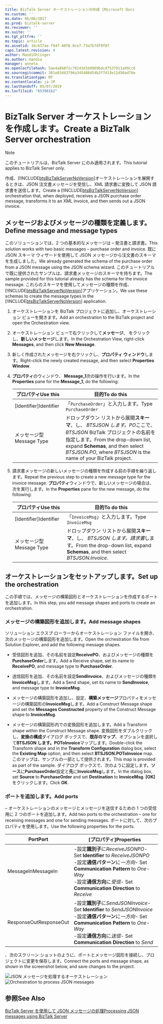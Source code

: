 ```yaml
---
title: BizTalk Server オーケストレーションの作成 |Microsoft Docs
ms.custom: ''
ms.date: 06/08/2017
ms.prod: biztalk-server
ms.reviewer: ''
ms.suite: ''
ms.tgt_pltfrm: ''
ms.topic: article
ms.assetid: 16c637ae-f94f-40f8-8ce7-73a7b7df9f8f
caps.latest.revision: 4
author: MandiOhlinger
ms.author: mandia
manager: anneta
ms.openlocfilehash: 5ae4a8b8f2c70143d1b9969bdcd7537911a99cc6
ms.sourcegitcommit: 381e83d43796a345488d54b3f7413e11d56ad7be
ms.translationtype: MT
ms.contentlocale: ja-JP
ms.lasthandoff: 05/07/2019
ms.locfileid: "65390162"
---
```

# <a name="create-a-biztalk-server-orchestration"></a><span data-ttu-id="51b7e-102">BizTalk Server オーケストレーションを作成します。</span><span class="sxs-lookup"><span data-stu-id="51b7e-102">Create a BizTalk Server orchestration</span></span>
> [!NOTE]
>  <span data-ttu-id="51b7e-103">このチュートリアルは、BizTalk Server にのみ適用されます。</span><span class="sxs-lookup"><span data-stu-id="51b7e-103">This tutorial applies to BizTalk Server only.</span></span>  
  
 <span data-ttu-id="51b7e-104">作成、[!INCLUDE[btsBizTalkServerNoVersion](../includes/btsbiztalkservernoversion-md.md)]オーケストレーションを展開するときは、JSON 注文書メッセージを受信し、XML 請求書に変換して JSON 請求書を送信します。</span><span class="sxs-lookup"><span data-stu-id="51b7e-104">Create a [!INCLUDE[btsBizTalkServerNoVersion](../includes/btsbiztalkservernoversion-md.md)] orchestration that, when deployed, receives a JSON purchase order message, transforms it to an XML invoice, and then sends out a JSON invoice.</span></span>  
  
## <a name="define-message-and-message-types"></a><span data-ttu-id="51b7e-105">メッセージおよびメッセージの種類を定義します。</span><span class="sxs-lookup"><span data-stu-id="51b7e-105">Define message and message types</span></span>  
 <span data-ttu-id="51b7e-106">このソリューションでは、2 つの基本的なメッセージは – 発注書と請求書。</span><span class="sxs-lookup"><span data-stu-id="51b7e-106">This solution works with two basic messages – purchase order and invoice.</span></span> <span data-ttu-id="51b7e-107">既に JSON スキーマ ウィザードを使用して JSON メッセージから注文書のスキーマを生成しました。</span><span class="sxs-lookup"><span data-stu-id="51b7e-107">We already generated the schema of the purchase order from a JSON message using the JSON schema wizard.</span></span> <span data-ttu-id="51b7e-108">このチュートリアルで既に提供されたサンプルは、請求書メッセージのスキーマを持ちます。</span><span class="sxs-lookup"><span data-stu-id="51b7e-108">The sample provided for this tutorial already has the schema for the invoice message.</span></span> <span data-ttu-id="51b7e-109">これらのスキーマを使用してメッセージの種類を作成、[!INCLUDE[btsBizTalkServerNoVersion](../includes/btsbiztalkservernoversion-md.md)]アプリケーション。</span><span class="sxs-lookup"><span data-stu-id="51b7e-109">We use these schemas to create the message types in the [!INCLUDE[btsBizTalkServerNoVersion](../includes/btsbiztalkservernoversion-md.md)] application.</span></span>  
  
1.  <span data-ttu-id="51b7e-110">オーケストレーションを BizTalk プロジェクトに追加し、オーケストレーション ビューを開きます。</span><span class="sxs-lookup"><span data-stu-id="51b7e-110">Add an orchestration to the BizTalk project and open the Orchestration view.</span></span>  
  
2.  <span data-ttu-id="51b7e-111">オーケストレーション ビューで右クリックして**メッセージ**、 をクリックし、**新しいメッセージ**します。</span><span class="sxs-lookup"><span data-stu-id="51b7e-111">In the Orchestration View, right-click **Messages**, and then click **New Message**.</span></span>  
  
3.  <span data-ttu-id="51b7e-112">新しく作成されたメッセージを右クリックし、**プロパティ ウィンドウ**します。</span><span class="sxs-lookup"><span data-stu-id="51b7e-112">Right-click the newly created message, and then select **Properties Window**.</span></span>  
  
4.  <span data-ttu-id="51b7e-113">**プロパティ**のウィンドウ、 **Message_1**次の操作を行います。</span><span class="sxs-lookup"><span data-stu-id="51b7e-113">In the **Properties** pane for the **Message_1**, do the following:</span></span>  
  
    |<span data-ttu-id="51b7e-114">プロパティ</span><span class="sxs-lookup"><span data-stu-id="51b7e-114">Use this</span></span>|<span data-ttu-id="51b7e-115">目的</span><span class="sxs-lookup"><span data-stu-id="51b7e-115">To do this</span></span>|  
    |--------------|----------------|  
    |<span data-ttu-id="51b7e-116">[Identifier]</span><span class="sxs-lookup"><span data-stu-id="51b7e-116">Identifier</span></span>|<span data-ttu-id="51b7e-117">「`PurchaseOrder`」と入力します。</span><span class="sxs-lookup"><span data-stu-id="51b7e-117">Type `PurchaseOrder`</span></span>|  
    |<span data-ttu-id="51b7e-118">メッセージ型</span><span class="sxs-lookup"><span data-stu-id="51b7e-118">Message Type</span></span>|<span data-ttu-id="51b7e-119">ドロップダウン リストから展開**スキーマ**、し、 *BTSJSON します。PO*ここで、 *BTSJSON* BizTalk プロジェクトの名前を指定します。</span><span class="sxs-lookup"><span data-stu-id="51b7e-119">From the drop-down list, expand **Schemas**, and then select *BTSJSON.PO*, where *BTSJSON* is the name of your BizTalk project.</span></span>|  
  
5.  <span data-ttu-id="51b7e-120">請求書メッセージの新しいメッセージの種類を作成する前の手順を繰り返します。</span><span class="sxs-lookup"><span data-stu-id="51b7e-120">Repeat the previous step to create a new message type for the invoice message.</span></span> <span data-ttu-id="51b7e-121">**プロパティ**ウィンドウで、新しいメッセージの場合は、次を実行します。</span><span class="sxs-lookup"><span data-stu-id="51b7e-121">In the **Properties** pane for the new message, do the following:</span></span>  
  
    |<span data-ttu-id="51b7e-122">プロパティ</span><span class="sxs-lookup"><span data-stu-id="51b7e-122">Use this</span></span>|<span data-ttu-id="51b7e-123">目的</span><span class="sxs-lookup"><span data-stu-id="51b7e-123">To do this</span></span>|  
    |--------------|----------------|  
    |<span data-ttu-id="51b7e-124">[Identifier]</span><span class="sxs-lookup"><span data-stu-id="51b7e-124">Identifier</span></span>|<span data-ttu-id="51b7e-125">「`InvoiceMsg`」と入力します。</span><span class="sxs-lookup"><span data-stu-id="51b7e-125">Type `InvoiceMsg`</span></span>|  
    |<span data-ttu-id="51b7e-126">メッセージ型</span><span class="sxs-lookup"><span data-stu-id="51b7e-126">Message Type</span></span>|<span data-ttu-id="51b7e-127">ドロップダウン リストから展開**スキーマ**、し、 *BTSJSON します。請求書*します。</span><span class="sxs-lookup"><span data-stu-id="51b7e-127">From the drop-down list, expand **Schemas**, and then select *BTSJSON.Invoice*.</span></span>|  
  
## <a name="set-up-the-orchestration"></a><span data-ttu-id="51b7e-128">オーケストレーションをセットアップします。</span><span class="sxs-lookup"><span data-stu-id="51b7e-128">Set up the orchestration</span></span>  
 <span data-ttu-id="51b7e-129">この手順では、メッセージの構築図形とオーケストレーションを作成するポートを追加します。</span><span class="sxs-lookup"><span data-stu-id="51b7e-129">In this step, you add message shapes and ports to create an orchestration.</span></span>  
  
### <a name="add-message-shapes"></a><span data-ttu-id="51b7e-130">メッセージの構築図形を追加します。</span><span class="sxs-lookup"><span data-stu-id="51b7e-130">Add message shapes</span></span>  
 <span data-ttu-id="51b7e-131">ソリューション エクスプ ローラーからオーケストレーション ファイルを開き、次のメッセージの構築図形を追加します。</span><span class="sxs-lookup"><span data-stu-id="51b7e-131">Open the orchestration file from Solution Explorer, and add the following message shapes.</span></span>  
  
-   <span data-ttu-id="51b7e-132">受信図形を追加、その名前を設定**ReceivePO**、およびメッセージの種類を**PurchaseOrder**します。</span><span class="sxs-lookup"><span data-stu-id="51b7e-132">Add a Receive shape, set its name to **ReceivePO**, and message type to **PurchaseOrder**.</span></span>  
  
-   <span data-ttu-id="51b7e-133">送信図形を追加、その名前を設定**SendInvoice**、およびメッセージの種類を**InvoiceMsg**します。</span><span class="sxs-lookup"><span data-stu-id="51b7e-133">Add a Send shape, set its name to **SendInvoice**, and message type to **InvoiceMsg**.</span></span>  
  
-   <span data-ttu-id="51b7e-134">メッセージの構築図形を追加し、設定、**構築メッセージ**プロパティをメッセージの構築図形の**InvoiceMsg**します。</span><span class="sxs-lookup"><span data-stu-id="51b7e-134">Add a Construct Message shape and set the **Messages Constructed** property of the Construct Message shape to **InvoiceMsg**.</span></span>  
  
-   <span data-ttu-id="51b7e-135">メッセージの構築図形内での変換図形を追加します。</span><span class="sxs-lookup"><span data-stu-id="51b7e-135">Add a Transform shape within the Construct Message shape.</span></span> <span data-ttu-id="51b7e-136">変換図形をダブルクリックし、**変換の構成**ダイアログ ボックスで、**既存のマップ**、オプションを選択して**BTSJSON します。POToInvoice**マップします。</span><span class="sxs-lookup"><span data-stu-id="51b7e-136">Double-click the Transform shape and in the **Transform Configuration** dialog box, select the **Existing Map** option, and then select **BTSJSON.POToInvoice** map.</span></span> <span data-ttu-id="51b7e-137">このマップは、サンプルの一部として提供されます。</span><span class="sxs-lookup"><span data-stu-id="51b7e-137">This map is provided as part of the sample.</span></span> <span data-ttu-id="51b7e-138">ダイアログ ボックスで、次のように設定します。**ソース**に**PurchaseOrder**設定と**先**に**InvoiceMsg**します。</span><span class="sxs-lookup"><span data-stu-id="51b7e-138">In the dialog box, set **Source** to **PurchaseOrder** and set **Destination** to **InvoiceMsg**.</span></span> <span data-ttu-id="51b7e-139">**[OK]** をクリックします。</span><span class="sxs-lookup"><span data-stu-id="51b7e-139">Click **OK**.</span></span>  
  
### <a name="add-ports"></a><span data-ttu-id="51b7e-140">ポートを追加します。</span><span class="sxs-lookup"><span data-stu-id="51b7e-140">Add ports</span></span>  
 <span data-ttu-id="51b7e-141">– オーケストレーションのメッセージとメッセージを送信するための 1 つの受信用に 2 つのポートを追加します。</span><span class="sxs-lookup"><span data-stu-id="51b7e-141">Add two ports to the orchestration – one for receiving messages and one for sending messages.</span></span> <span data-ttu-id="51b7e-142">ポートに対して、次のプロパティを使用します。</span><span class="sxs-lookup"><span data-stu-id="51b7e-142">Use the following properties for the ports.</span></span>  
  
|<span data-ttu-id="51b7e-143">Port</span><span class="sxs-lookup"><span data-stu-id="51b7e-143">Port</span></span>|<span data-ttu-id="51b7e-144">[プロパティ]</span><span class="sxs-lookup"><span data-stu-id="51b7e-144">Properties</span></span>|  
|----------|----------------|  
|<span data-ttu-id="51b7e-145">MessageIn</span><span class="sxs-lookup"><span data-stu-id="51b7e-145">MessageIn</span></span>|<span data-ttu-id="51b7e-146">-設定**識別子**に*ReceiveJSONPO*</span><span class="sxs-lookup"><span data-stu-id="51b7e-146">-   Set **Identifier** to *ReceiveJSONPO*</span></span><br /><span data-ttu-id="51b7e-147">-設定**通信パターン**に*一方向*</span><span class="sxs-lookup"><span data-stu-id="51b7e-147">-   Set **Communication Pattern** to *One-Way*</span></span><br /><span data-ttu-id="51b7e-148">-設定**通信方向**に*受信*</span><span class="sxs-lookup"><span data-stu-id="51b7e-148">-   Set **Communication Direction** to *Receive*</span></span>|  
|<span data-ttu-id="51b7e-149">ResponseOut</span><span class="sxs-lookup"><span data-stu-id="51b7e-149">ResponseOut</span></span>|<span data-ttu-id="51b7e-150">-設定**識別子**に*SendJSONInvoice*</span><span class="sxs-lookup"><span data-stu-id="51b7e-150">-   Set **Identifier** to *SendJSONInvoice*</span></span><br /><span data-ttu-id="51b7e-151">-設定**通信パターン**に*一方向*</span><span class="sxs-lookup"><span data-stu-id="51b7e-151">-   Set **Communication Pattern** to *One-Way*</span></span><br /><span data-ttu-id="51b7e-152">-設定**通信方向**に*送信*</span><span class="sxs-lookup"><span data-stu-id="51b7e-152">-   Set **Communication Direction** to *Send*</span></span>|  
  
 <span data-ttu-id="51b7e-153">、次のスクリーン ショットのように、ポートとメッセージ図形を接続し、プロジェクトに変更を保存します。</span><span class="sxs-lookup"><span data-stu-id="51b7e-153">Connect the ports and message shape, as shown in the screenshot below, and save changes to the project.</span></span>  
  
 <span data-ttu-id="51b7e-154">![JSON メッセージを処理するオーケストレーション](../core/media/btsjson-orchestration.png "BTSJSON_Orchestration")</span><span class="sxs-lookup"><span data-stu-id="51b7e-154">![Orchestration to process JSON messages](../core/media/btsjson-orchestration.png "BTSJSON_Orchestration")</span></span>  
  
## <a name="see-also"></a><span data-ttu-id="51b7e-155">参照</span><span class="sxs-lookup"><span data-stu-id="51b7e-155">See Also</span></span>  
 [<span data-ttu-id="51b7e-156">BizTalk Server を使用して JSON メッセージの処理</span><span class="sxs-lookup"><span data-stu-id="51b7e-156">Processing JSON messages using BizTalk Server</span></span>](../core/processing-json-messages-using-biztalk-server.md)